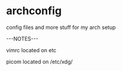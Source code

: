 # archconfig
config files and more stuff for my arch setup



---NOTES--- 

vimrc located on etc

picom located on /etc/xdg/
